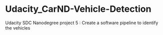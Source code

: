 # Udacity_CarND-Vehicle-Detection
Udacity SDC Nanodegree project 5 : Create a software pipeline to identify the vehicles
